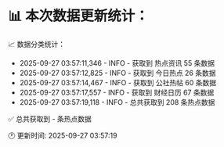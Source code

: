 📊 本次数据更新统计：
==========================

📈 数据分类统计：
- 2025-09-27 03:57:11,346 - INFO - 获取到 热点资讯 55 条数据
- 2025-09-27 03:57:12,825 - INFO - 获取到 今日热点 26 条数据
- 2025-09-27 03:57:14,467 - INFO - 获取到 公社热帖 60 条数据
- 2025-09-27 03:57:17,557 - INFO - 获取到 财经日历 67 条数据
- 2025-09-27 03:57:19,118 - INFO - 总共获取到 208 条热点数据

✅ 总共获取到 - 条热点数据

🕐 更新时间: 2025-09-27 03:57:19
